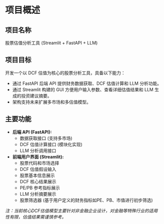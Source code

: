 # 项目概述

## 项目名称
股票估值分析工具 (Streamlit + FastAPI + LLM)

## 项目目标
开发一个以 DCF 估值为核心的股票分析工具，具备以下能力：
- 通过 FastAPI 后端 API 提供财务数据获取、DCF 估值计算和 LLM 分析功能。
- 通过 Streamlit 构建的 GUI 方便用户输入参数、查看详细估值结果和 LLM 生成的投资建议摘要。
- 架构支持未来扩展多市场和多估值模型。

## 主要功能
- **后端 API (FastAPI):**
    - 数据获取接口 (支持多市场)
    - DCF 估值计算接口 (模块化实现)
    - LLM 分析调用接口
- **前端用户界面 (Streamlit):**
    - 股票代码和市场选择
    - DCF 估值假设输入
    - 股票基本信息展示
    - DCF 核心结果展示
    - PE/PB 参考指标展示
    - LLM 分析摘要展示
    - 股票筛选器 (基于用户定义的财务指标如PE、PB、市值进行初步筛选)

*注：当前核心DCF估值模型主要针对非金融企业设计，对金融等特殊行业的适用性有限，估值结果需谨慎参考。*
